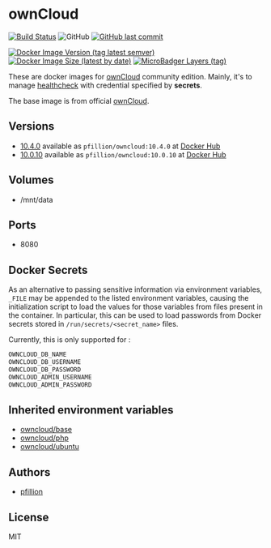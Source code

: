 # ownCloud

[![Build Status](https://drone.pfillion.com/api/badges/pfillion/owncloud/status.svg?branch=master)](https://drone.pfillion.com/pfillion/owncloud)
![GitHub](https://img.shields.io/github/license/pfillion/owncloud)
[![GitHub last commit](https://img.shields.io/github/last-commit/pfillion/owncloud?logo=github)](https://github.com/pfillion/owncloud "GitHub projet")

[![Docker Image Version (tag latest semver)](https://img.shields.io/docker/v/pfillion/owncloud/latest?logo=docker)](https://hub.docker.com/r/pfillion/owncloud "Docker Hub Repository")
[![Docker Image Size (latest by date)](https://img.shields.io/docker/image-size/pfillion/owncloud/latest?logo=docker)](https://microbadger.com/images/pfillion/owncloud "Get your own commit badge on microbadger.com")
[![MicroBadger Layers (tag)](https://img.shields.io/microbadger/layers/pfillion/owncloud/latest?logo=docker)](https://microbadger.com/images/pfillion/owncloud "Get your own commit badge on microbadger.com")

These are docker images for [ownCloud](https://owncloud.org) community edition. Mainly, it's to manage [healthcheck](https://docs.docker.com/engine/reference/builder/#healthcheck) with credential specified by **secrets**.

The base image is from official [ownCloud](https://hub.docker.com/r/owncloud/server).

## Versions

* [10.4.0](https://github.com/pfillion/owncloud/tree/master) available as ```pfillion/owncloud:10.4.0``` at [Docker Hub](https://hub.docker.com/r/pfillion/owncloud/)
* [10.0.10](https://github.com/pfillion/owncloud/tree/master) available as ```pfillion/owncloud:10.0.10``` at [Docker Hub](https://hub.docker.com/r/pfillion/owncloud/)

## Volumes

* /mnt/data

## Ports

* 8080

## Docker Secrets

As an alternative to passing sensitive information via environment variables, `_FILE` may be appended to the listed environment variables, causing the initialization script to load the values for those variables from files present in the container. In particular, this can be used to load passwords from Docker secrets stored in `/run/secrets/<secret_name>` files.

Currently, this is only supported for :

```bash
OWNCLOUD_DB_NAME
OWNCLOUD_DB_USERNAME
OWNCLOUD_DB_PASSWORD
OWNCLOUD_ADMIN_USERNAME
OWNCLOUD_ADMIN_PASSWORD
```

## Inherited environment variables

* [owncloud/base](https://github.com/owncloud-docker/base#available-environment-variables)
* [owncloud/php](https://github.com/owncloud-docker/php#available-environment-variables)
* [owncloud/ubuntu](https://github.com/owncloud-docker/ubuntu#available-environment-variables)

## Authors

* [pfillion](https://github.com/pfillion)

## License

MIT
